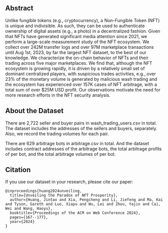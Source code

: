 ## Abstract

Unlike fungible tokens (e.g., cryptocurrency), a Non-Fungible Token (NFT) is unique and indivisible. As such, they can be used to authenticate ownership of digital assets (e.g., a photo) in a decentralized fashion. Given that NFTs have generated significant media attention since 2021, we perform a large-scale measurement study of the NFT ecosystem. We collect over 242M transfer logs and over 97M marketplace transactions until Aug 1st, 2023, by far the largest NFT dataset, to the best of our knowledge.  We characterize the on-chain behavior of NFTs and their trading across five major marketplaces. We find that, although the NFT ecosystem is growing rapidly, it is driven by a relatively small set of dominant centralized players, with suspicious trades activities, e.g., over 23\% of the monetary volume is generated by malicious wash trading and the ecosystem has experienced over 157K cases of NFT arbitrage, with a total sum of over \$25M USD profit. Our observations motivate the need for more research efforts in the NFT security analysis.

## About the Dataset

There are 2,722 seller and buyer pairs in wash_trading_users.csv in total. The dataset includes the addresses of the sellers and buyers, separately. Also, we record the trading volumes for each pair.

There are 629 arbitrage bots in arbitrage.csv in total. And the dataset includes contract addresses of the arbitrage bots, the total arbitrage profits of per bot, and the total arbitrage volumes of per bot. 

## Citation

If you use our dataset in your research, please cite our paper: 

```
@inproceedings{huang2024unveiling,
  title={Unveiling the Paradox of NFT Prosperity},
  author={Huang, Jintao and Xia, Pengcheng and Li, Jiefeng and Ma, Kai and Tyson, Gareth and Luo, Xiapu and Wu, Lei and Zhou, Yajin and Cai, Wei and Wang, Haoyu},
  booktitle={Proceedings of the ACM on Web Conference 2024},
  pages={167--177},
  year={2024}
}
```

